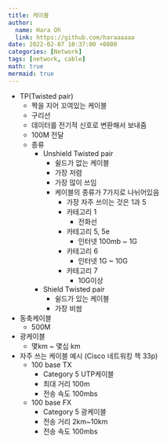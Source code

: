 ```yaml
---
title: 케이블
author:
  name: Hara Oh
  link: https://github.com/haraaaaaa
date: 2022-02-07 10:37:00 +0800
categories: [Network]
tags: [network, cable]
math: true
mermaid: true
---
```


- TP(Twisted pair)
    - 짝을 지어 꼬여있는 케이블
    - 구리선
    - 데이터를 전기적 신호로 변환해서 보내줌
    - 100M 전달
    - 종류
        - Unshield Twisted pair
            - 쉴드가 없는 케이블
            - 가장 저렴
            - 가장 많이 쓰임
            - 케이블의 종류가 7가지로 나뉘어있음
                - 가장 자주 쓰이는 것은 1과 5
                - 카테고리 1
                    - 전화선
                - 카테고리 5, 5e
                    - 인터넷 100mb ~ 1G
                - 카테고리 6
                    - 인터넷 1G ~ 10G
                - 카테고리 7
                    - 10G이상
        - Shield Twisted pair
            - 쉴드가 있는 케이블
            - 가장 비쌈
- 동축케이블
    - 500M
- 광케이블
    - 몇km ~ 몇십 km
- 자주 쓰는 케이블 예시 (Cisco 네트워킹 책 33p)
    - 100 base TX
        - Category 5 UTP케이블
        - 최대 거리 100m
        - 전송 속도 100mbs
    - 100 base FX
        - Category 5 광케이블
        - 전송 거리 2km~10km
        - 전송 속도 100mbs